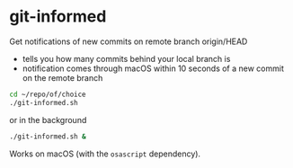 # git-informed
Get notifications of new commits on remote branch origin/HEAD
- tells you how many commits behind your local branch is
- notification comes through macOS within 10 seconds of a new commit on the remote branch

```sh
cd ~/repo/of/choice
./git-informed.sh
```
or in the background
```sh
./git-informed.sh &
```

Works on macOS (with the `osascript` dependency).
